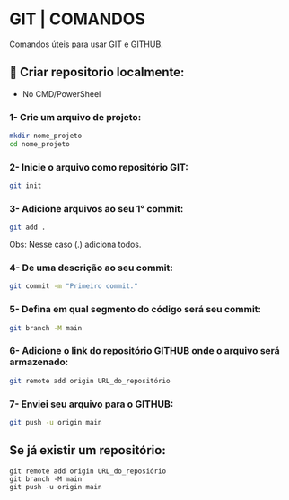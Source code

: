 
# GIT | COMANDOS

Comandos úteis para usar GIT e GITHUB.


## 📝 Criar repositorio localmente:
- No CMD/PowerSheel
### 1- Crie um arquivo de projeto:

````bash
mkdir nome_projeto
cd nome_projeto
````
### 2- Inicie o arquivo como repositório GIT:
````bash
git init
````
### 3- Adicione arquivos ao seu 1° commit:
````bash
git add .
````
Obs: Nesse caso (.) adiciona todos.

### 4- De uma descrição ao seu commit:
````bash
git commit -m "Primeiro commit."
````

### 5- Defina em qual segmento do código será seu commit:
````bash
git branch -M main
````
### 6- Adicione o link do repositório GITHUB onde o arquivo será armazenado:
````bash
git remote add origin URL_do_repositório
````
### 7- Enviei seu arquivo para o GITHUB:
````bash
git push -u origin main
````

## Se já existir um repositório:
````
git remote add origin URL_do_reposiório
git branch -M main
git push -u origin main
````


